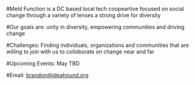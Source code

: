 #Meld Function is a DC based local tech coopeartive focused on social change through a variety of lenses a strong drive for diversity

#Our goals are: unity in diversity, empowering communities and driving change

#Challenges: Finding individuals, organizations and communities that are willing to join with us to colloborate on change near and far

#Upcoming Events: May TBD

#Email: brandon@ideahound.org
